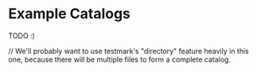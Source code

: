 Example Catalogs
================

TODO :)

// We'll probably want to use testmark's "directory" feature heavily in this one, because there will be multiple files to form a complete catalog.

